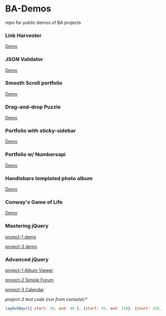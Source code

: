 # BA-Demos
repo for public demos of BA projects

### Link Harvester
[Demo](https://sbchittenden.github.io/BA-Demos/Regular-Expressions/project-1/)

### JSON Validator
[Demo](https://sbchittenden.github.io/BA-Demos/JSON-and-XML/project-2/)

### Smooth Scroll portfolio
[Demo](https://sbchittenden.github.io/BA-Demos/Mastering-the-DOM/project-2/index.html)

### Drag-and-drop Puzzle
[Demo](https://sbchittenden.github.io/BA-Demos/JS-Events/puzzle/)

### Portfolio with sticky-sidebar
[Demo](https://sbchittenden.github.io/BA-Demos/AJAX/AJAX-project-2/index.html)

### Portfolio w/ Numbersapi
[Demo](https://sbchittenden.github.io/BA-Demos/AJAX/AJAX-project-2/index.html)

### Handlebars templated photo album
[Demo](https://sbchittenden.github.io/BA-Demos/Handlebars/photo-album/)

### Conway's Game of Life
[Demo](http://sbc-gol.surge.sh/)

### Mastering jQuery
[project-1 demo](https://sbchittenden.github.io/BA-Demos/Mastering%20jQuery/project-1/)

[project-3 demo](https://sbchittenden.github.io/BA-Demos/Mastering%20jQuery/project-3/)

### Advanced jQuery
[project-1 Album Viewer](https://sbchittenden.github.io/BA-Demos/Advanced_jQuery/project-1-album-viewer/)

[project-2 Simple Forum](https://sbchittenden.github.io/BA-Demos/Advanced_jQuery/project-2-simple-forum/)

[project-3 Calendar](https://sbchittenden.github.io/BA-Demos/Advanced_jQuery/project-3-calendar/)

*project-3 test code (run from console):**

```javascript
layOutDay([{ start: 30, end: 90 }, {start: 45, end: 150}, {start: 350, end: 515},{start: 425, end: 540},{start: 50, end: 125}, { start: 540, end: 600 }, { start: 560, end: 620 }, { start: 610, end: 670 }, {start: 160, end: 345}]);
```
